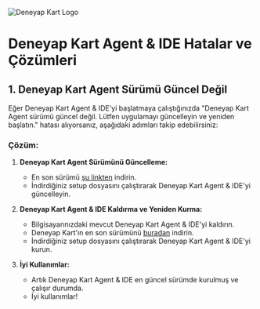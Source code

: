 ![Deneyap Kart Logo](https://i.imgur.com/kydkT0i.png)


# Deneyap Kart Agent & IDE Hatalar ve Çözümleri


## 1. Deneyap Kart Agent Sürümü Güncel Değil
Eğer Deneyap Kart Agent & IDE'yi başlatmaya çalıştığınızda "Deneyap Kart Agent sürümü güncel değil. Lütfen uygulamayı güncelleyin ve yeniden başlatın." hatası alıyorsanız, aşağıdaki adımları takip edebilirsiniz:

### Çözüm:
1. **Deneyap Kart Agent Sürümünü Güncelleme:**
   - En son sürümü [şu linkten](https://github.com/deneyapkart/deneyapkart.agent.ide/blob/master/docs/latestVersion.md) indirin.
   - İndirdiğiniz setup dosyasını çalıştırarak Deneyap Kart Agent & IDE'yi güncelleyin.

2. **Deneyap Kart Agent & IDE Kaldırma ve Yeniden Kurma:**
   - Bilgisayarınızdaki mevcut Deneyap Kart Agent & IDE'yi kaldırın.
   - Deneyap Kart'ın en son sürümünü [buradan](https://github.com/deneyapkart/deneyapkart.agent.ide/blob/master/docs/latestVersion.md) indirin.
   - İndirdiğiniz setup dosyasını çalıştırarak Deneyap Kart Agent & IDE'yi kurun.

3. **İyi Kullanımlar:**
   - Artık Deneyap Kart Agent & IDE en güncel sürümde kurulmuş ve çalışır durumda.
   - İyi kullanımlar!
